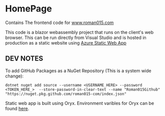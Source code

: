 # HomePage
Contains The frontend code for www.roman015.com  

This code is a blazor webassembly project that runs on the client's web browser. This can be run directly from Visual Studio and is hosted in production as a static website using [Azure Static Web App](https://azure.microsoft.com/en-us/services/app-service/static/)

## DEV NOTES

To add GitHub Packages as a NuGet Repository (This is a system wide change):

    dotnet nuget add source --username <USERNAME_HERE> --password <TOKEN_HERE_>  --store-password-in-clear-text --name "Roman015Github" "https://nuget.pkg.github.com/roman015-com/index.json"

Static web app is built using Oryx. Environment varibles for Oryx can be found [here](https://github.com/microsoft/Oryx/blob/main/doc/configuration.md#oryx-configuration). 